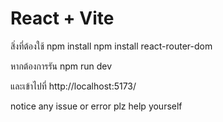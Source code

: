 # React + Vite

สิ่งที่ต้องใช้
npm install
npm install react-router-dom 

หากต้องการรัน
npm run dev 

และเข้าไปที่ http://localhost:5173/

notice any issue or error plz help yourself
